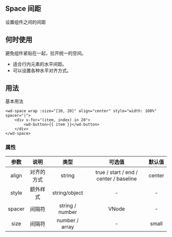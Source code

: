 ## Space 间距

设置组件之间的间距

## 何时使用

避免组件紧贴在一起，拉开统一的空间。

- 适合行内元素的水平间距。
- 可以设置各种水平对齐方式。

## 用法

基本用法

```vue
<wd-space wrap :size="[10, 20]" align="center" style="width: 100%" spacer="|">
	<div v-for="(item, index) in 20">
		<wd-button>{{ item }}</wd-button>
	</div>
</wd-space>
```

### 属性

|  参数  |    说明    |      类型       |                 可选值                 | 默认值 |
| :----: | :--------: | :-------------: | :------------------------------------: | :----: |
| align  | 对齐的方式 |     string      | true / start / end / center / baseline | center |
| style  |  额外样式  |  string/object  |                   -                    |   -    |
| spacer |   间隔符   | string / number |                 VNode                  |   -    |
|  size  |   间隔符   | number / array  |                   -                    | small  |
